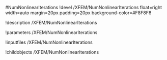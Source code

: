 <!-- MOOSE Object Documentation Stub: Remove this when content is added. -->
#NumNonlinearIterations
!devel /XFEM/NumNonlinearIterations float=right width=auto margin=20px padding=20px background-color=#F8F8F8

!description /XFEM/NumNonlinearIterations

!parameters /XFEM/NumNonlinearIterations

!inputfiles /XFEM/NumNonlinearIterations

!childobjects /XFEM/NumNonlinearIterations

